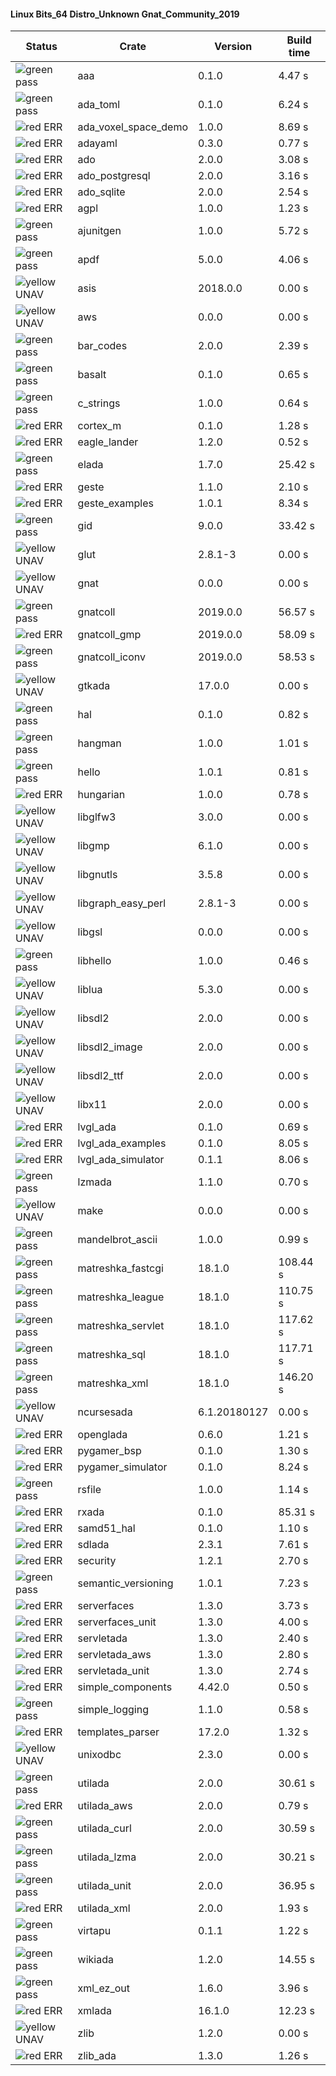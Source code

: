 #### Linux Bits_64 Distro_Unknown Gnat_Community_2019

| Status | Crate | Version | Build time |
| --- | --- | --- | --- |
|![green](https://placehold.it/8/00aa00/000000?text=+) pass | aaa | 0.1.0 |  4.47 s |
|![green](https://placehold.it/8/00aa00/000000?text=+) pass | ada_toml | 0.1.0 |  6.24 s |
|![red](https://placehold.it/8/ff0000/000000?text=+) ERR  | ada_voxel_space_demo | 1.0.0 |  8.69 s |
|![red](https://placehold.it/8/ff0000/000000?text=+) ERR  | adayaml | 0.3.0 |  0.77 s |
|![red](https://placehold.it/8/ff0000/000000?text=+) ERR  | ado | 2.0.0 |  3.08 s |
|![red](https://placehold.it/8/ff0000/000000?text=+) ERR  | ado_postgresql | 2.0.0 |  3.16 s |
|![red](https://placehold.it/8/ff0000/000000?text=+) ERR  | ado_sqlite | 2.0.0 |  2.54 s |
|![red](https://placehold.it/8/ff0000/000000?text=+) ERR  | agpl | 1.0.0 |  1.23 s |
|![green](https://placehold.it/8/00aa00/000000?text=+) pass | ajunitgen | 1.0.0 |  5.72 s |
|![green](https://placehold.it/8/00aa00/000000?text=+) pass | apdf | 5.0.0 |  4.06 s |
|![yellow](https://placehold.it/8/ffbb00/000000?text=+) UNAV | asis | 2018.0.0 |  0.00 s |
|![yellow](https://placehold.it/8/ffbb00/000000?text=+) UNAV | aws | 0.0.0 |  0.00 s |
|![green](https://placehold.it/8/00aa00/000000?text=+) pass | bar_codes | 2.0.0 |  2.39 s |
|![green](https://placehold.it/8/00aa00/000000?text=+) pass | basalt | 0.1.0 |  0.65 s |
|![green](https://placehold.it/8/00aa00/000000?text=+) pass | c_strings | 1.0.0 |  0.64 s |
|![red](https://placehold.it/8/ff0000/000000?text=+) ERR  | cortex_m | 0.1.0 |  1.28 s |
|![red](https://placehold.it/8/ff0000/000000?text=+) ERR  | eagle_lander | 1.2.0 |  0.52 s |
|![green](https://placehold.it/8/00aa00/000000?text=+) pass | elada | 1.7.0 |  25.42 s |
|![red](https://placehold.it/8/ff0000/000000?text=+) ERR  | geste | 1.1.0 |  2.10 s |
|![red](https://placehold.it/8/ff0000/000000?text=+) ERR  | geste_examples | 1.0.1 |  8.34 s |
|![green](https://placehold.it/8/00aa00/000000?text=+) pass | gid | 9.0.0 |  33.42 s |
|![yellow](https://placehold.it/8/ffbb00/000000?text=+) UNAV | glut | 2.8.1-3 |  0.00 s |
|![yellow](https://placehold.it/8/ffbb00/000000?text=+) UNAV | gnat | 0.0.0 |  0.00 s |
|![green](https://placehold.it/8/00aa00/000000?text=+) pass | gnatcoll | 2019.0.0 |  56.57 s |
|![red](https://placehold.it/8/ff0000/000000?text=+) ERR  | gnatcoll_gmp | 2019.0.0 |  58.09 s |
|![green](https://placehold.it/8/00aa00/000000?text=+) pass | gnatcoll_iconv | 2019.0.0 |  58.53 s |
|![yellow](https://placehold.it/8/ffbb00/000000?text=+) UNAV | gtkada | 17.0.0 |  0.00 s |
|![green](https://placehold.it/8/00aa00/000000?text=+) pass | hal | 0.1.0 |  0.82 s |
|![green](https://placehold.it/8/00aa00/000000?text=+) pass | hangman | 1.0.0 |  1.01 s |
|![green](https://placehold.it/8/00aa00/000000?text=+) pass | hello | 1.0.1 |  0.81 s |
|![red](https://placehold.it/8/ff0000/000000?text=+) ERR  | hungarian | 1.0.0 |  0.78 s |
|![yellow](https://placehold.it/8/ffbb00/000000?text=+) UNAV | libglfw3 | 3.0.0 |  0.00 s |
|![yellow](https://placehold.it/8/ffbb00/000000?text=+) UNAV | libgmp | 6.1.0 |  0.00 s |
|![yellow](https://placehold.it/8/ffbb00/000000?text=+) UNAV | libgnutls | 3.5.8 |  0.00 s |
|![yellow](https://placehold.it/8/ffbb00/000000?text=+) UNAV | libgraph_easy_perl | 2.8.1-3 |  0.00 s |
|![yellow](https://placehold.it/8/ffbb00/000000?text=+) UNAV | libgsl | 0.0.0 |  0.00 s |
|![green](https://placehold.it/8/00aa00/000000?text=+) pass | libhello | 1.0.0 |  0.46 s |
|![yellow](https://placehold.it/8/ffbb00/000000?text=+) UNAV | liblua | 5.3.0 |  0.00 s |
|![yellow](https://placehold.it/8/ffbb00/000000?text=+) UNAV | libsdl2 | 2.0.0 |  0.00 s |
|![yellow](https://placehold.it/8/ffbb00/000000?text=+) UNAV | libsdl2_image | 2.0.0 |  0.00 s |
|![yellow](https://placehold.it/8/ffbb00/000000?text=+) UNAV | libsdl2_ttf | 2.0.0 |  0.00 s |
|![yellow](https://placehold.it/8/ffbb00/000000?text=+) UNAV | libx11 | 2.0.0 |  0.00 s |
|![red](https://placehold.it/8/ff0000/000000?text=+) ERR  | lvgl_ada | 0.1.0 |  0.69 s |
|![red](https://placehold.it/8/ff0000/000000?text=+) ERR  | lvgl_ada_examples | 0.1.0 |  8.05 s |
|![red](https://placehold.it/8/ff0000/000000?text=+) ERR  | lvgl_ada_simulator | 0.1.1 |  8.06 s |
|![green](https://placehold.it/8/00aa00/000000?text=+) pass | lzmada | 1.1.0 |  0.70 s |
|![yellow](https://placehold.it/8/ffbb00/000000?text=+) UNAV | make | 0.0.0 |  0.00 s |
|![green](https://placehold.it/8/00aa00/000000?text=+) pass | mandelbrot_ascii | 1.0.0 |  0.99 s |
|![green](https://placehold.it/8/00aa00/000000?text=+) pass | matreshka_fastcgi | 18.1.0 |  108.44 s |
|![green](https://placehold.it/8/00aa00/000000?text=+) pass | matreshka_league | 18.1.0 |  110.75 s |
|![green](https://placehold.it/8/00aa00/000000?text=+) pass | matreshka_servlet | 18.1.0 |  117.62 s |
|![green](https://placehold.it/8/00aa00/000000?text=+) pass | matreshka_sql | 18.1.0 |  117.71 s |
|![green](https://placehold.it/8/00aa00/000000?text=+) pass | matreshka_xml | 18.1.0 |  146.20 s |
|![yellow](https://placehold.it/8/ffbb00/000000?text=+) UNAV | ncursesada | 6.1.20180127 |  0.00 s |
|![red](https://placehold.it/8/ff0000/000000?text=+) ERR  | openglada | 0.6.0 |  1.21 s |
|![red](https://placehold.it/8/ff0000/000000?text=+) ERR  | pygamer_bsp | 0.1.0 |  1.30 s |
|![red](https://placehold.it/8/ff0000/000000?text=+) ERR  | pygamer_simulator | 0.1.0 |  8.24 s |
|![green](https://placehold.it/8/00aa00/000000?text=+) pass | rsfile | 1.0.0 |  1.14 s |
|![red](https://placehold.it/8/ff0000/000000?text=+) ERR  | rxada | 0.1.0 |  85.31 s |
|![red](https://placehold.it/8/ff0000/000000?text=+) ERR  | samd51_hal | 0.1.0 |  1.10 s |
|![red](https://placehold.it/8/ff0000/000000?text=+) ERR  | sdlada | 2.3.1 |  7.61 s |
|![red](https://placehold.it/8/ff0000/000000?text=+) ERR  | security | 1.2.1 |  2.70 s |
|![green](https://placehold.it/8/00aa00/000000?text=+) pass | semantic_versioning | 1.0.1 |  7.23 s |
|![red](https://placehold.it/8/ff0000/000000?text=+) ERR  | serverfaces | 1.3.0 |  3.73 s |
|![red](https://placehold.it/8/ff0000/000000?text=+) ERR  | serverfaces_unit | 1.3.0 |  4.00 s |
|![red](https://placehold.it/8/ff0000/000000?text=+) ERR  | servletada | 1.3.0 |  2.40 s |
|![red](https://placehold.it/8/ff0000/000000?text=+) ERR  | servletada_aws | 1.3.0 |  2.80 s |
|![red](https://placehold.it/8/ff0000/000000?text=+) ERR  | servletada_unit | 1.3.0 |  2.74 s |
|![red](https://placehold.it/8/ff0000/000000?text=+) ERR  | simple_components | 4.42.0 |  0.50 s |
|![green](https://placehold.it/8/00aa00/000000?text=+) pass | simple_logging | 1.1.0 |  0.58 s |
|![red](https://placehold.it/8/ff0000/000000?text=+) ERR  | templates_parser | 17.2.0 |  1.32 s |
|![yellow](https://placehold.it/8/ffbb00/000000?text=+) UNAV | unixodbc | 2.3.0 |  0.00 s |
|![green](https://placehold.it/8/00aa00/000000?text=+) pass | utilada | 2.0.0 |  30.61 s |
|![red](https://placehold.it/8/ff0000/000000?text=+) ERR  | utilada_aws | 2.0.0 |  0.79 s |
|![green](https://placehold.it/8/00aa00/000000?text=+) pass | utilada_curl | 2.0.0 |  30.59 s |
|![green](https://placehold.it/8/00aa00/000000?text=+) pass | utilada_lzma | 2.0.0 |  30.21 s |
|![green](https://placehold.it/8/00aa00/000000?text=+) pass | utilada_unit | 2.0.0 |  36.95 s |
|![red](https://placehold.it/8/ff0000/000000?text=+) ERR  | utilada_xml | 2.0.0 |  1.93 s |
|![green](https://placehold.it/8/00aa00/000000?text=+) pass | virtapu | 0.1.1 |  1.22 s |
|![green](https://placehold.it/8/00aa00/000000?text=+) pass | wikiada | 1.2.0 |  14.55 s |
|![green](https://placehold.it/8/00aa00/000000?text=+) pass | xml_ez_out | 1.6.0 |  3.96 s |
|![red](https://placehold.it/8/ff0000/000000?text=+) ERR  | xmlada | 16.1.0 |  12.23 s |
|![yellow](https://placehold.it/8/ffbb00/000000?text=+) UNAV | zlib | 1.2.0 |  0.00 s |
|![red](https://placehold.it/8/ff0000/000000?text=+) ERR  | zlib_ada | 1.3.0 |  1.26 s |
